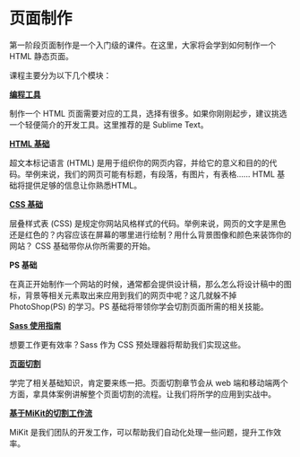 # 页面制作

第一阶段页面制作是一个入门级的课件。在这里，大家将会学到如何制作一个 HTML 静态页面。

课程主要分为以下几个模块：

[**编程工具**](/chapter1/01_tools.md)

制作一个 HTML 页面需要对应的工具，选择有很多。如果你刚刚起步，建议挑选一个轻便简介的开发工具。这里推荐的是 Sublime Text。

**[HTML 基础](/chapter1/02_html.md)**

超文本标记语言 \(HTML\) 是用于组织你的网页内容，并给它的意义和目的的代码。举例来说，我们的网页可能有标题，有段落，有图片，有表格...... HTML 基础将提供足够的信息让你熟悉HTML。

**[CSS 基础](/chapter1/03_css.md)**

层叠样式表 \(CSS\) 是规定你网站风格样式的代码。举例来说，网页的文字是黑色还是红色的？内容应该在屏幕的哪里进行绘制？用什么背景图像和颜色来装饰你的网站？ CSS 基础带你从你所需要的开始。

**PS 基础**

在真正开始制作一个网站的时候，通常都会提供设计稿，那么怎么将设计稿中的图标，背景等相关元素取出来应用到我们的网页中呢？这几就躲不掉 PhotoShop\(PS\) 的学习。PS 基础将带领你学会切割页面所需的相关技能。

**[Sass 使用指南](/chapter1/04_sass.md)**

想要工作更有效率？Sass 作为 CSS 预处理器将帮助我们实现这些。

**[页面切割](/chapter1/06_cutting.md)**

学完了相关基础知识，肯定要来练一把。页面切割章节会从 web 端和移动端两个方面，拿具体案例讲解整个页面切割的流程。让我们将所学的应用到实战中。

**[基于MiKit的切割工作流](/chapter1/07_mikit.md)**

MiKit 是我们团队的开发工作，可以帮助我们自动化处理一些问题，提升工作效率。

